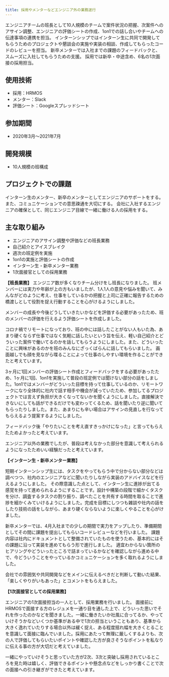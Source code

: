 ```yaml
---
title: 採用やメンターなどエンジニア外の業務遂行
---
```


エンジニアチームの班長として10人規模のチームで案件状況の把握、次案件へのアサイン調整、エンジニアの評価シートの作成、1on1での話し合いやチームへの伝達事項の連携を担当。
インターンシップではインターン生に共同で開発してもらうためのプロジェクトや懇談会の実施や実装の相談、作成してもらったコードのレビューを担当。
新卒メンターでは入社までの課題のフィードバックと、スムーズに入社してもらうための支援。
採用では新卒・中途含め、6名の1次面接の採用担当。

## 使用技術

- 採用：HRMOS
- メンター：Slack
- 評価シート：Googleスプレッドシート

## 参加期間

- 2020年3月〜2021年7月

## 開発規模

- 10人規模の班構成

## プロジェクトでの課題

インターン生のメンター、新卒のメンターとしてエンジニアのサポートをする。
また、コミュニケーションでの意思疎通を大切にする。
会社に入社するエンジニアの確保として、同じエンジニア目線で一緒に働ける人の採用をする。

## 主な取り組み

- エンジニアのアサイン調整や評価などの班長業務
- 自己紹介とアイスブレイク
- 週次の班定例を実施
- 1on1の実施と評価シートの作成
- インターン生・新卒メンター業務
- 1次面接官としての採用業務

**【班長業務】**
エンジニア数が多くなりチーム分けをし班長になりました。
班メンバーには実力や年齢が上の方もいましたが、1人1人の意見や悩みを聞いて、みんながどのように考え、仕事をしているかの把握と上司に正確に報告するための橋渡しとして役割を捉え行動することを心がけるようにしました。

メンバーの成長や今後どうしていきたいかなどを評価する必要があったため、班のメンバーの評価を行えるよう評価シートを作成しました。

コロナ禍でリモートになっており、班の中には話したことがない人もいた為、あまり硬くならず仕事ではなく気軽に話したいという旨を伝え、軽い自己紹介とどういった案件で働いてるのかを話してもらうようにしました。また、どういったことに興味があるのかを班のみんなにざっくばらんに話してもらいました。
画面越しでも顔を見ながら喋ることによって仕事のしやすい環境を作ることができたと考えています。

3ヶ月に1回メンバーの評価シート作成とフィードバックをする必要があったため、1ヶ月に1回、1on1を実施して普段の班定例では聞けない部分の話をしました。1on1ではメンバーがどういった目標を持って仕事しているのか、リモートワークになり全体的に社内で話す相手や機会が減っていたため、参加してるプロジェクトでは言えず負担が大きくなってないかを聞くようにしました。直接解決できないにしても話ができるだけでも変わってくるため、話を聞いたり逆に聞いてもらったりしました。また、あまりにも辛い場合はアサインの見直しを行なってもらえるよう提案するようにしました。

フィードバック後「やりたいことを考え直すきっかけになった」と言ってもらえたためよかったと考えています。

エンジニア以外の業務でしたが、普段は考えなかった部分を意識して考えられるようになったためいい経験だったと考えています。

**【インターン生・新卒メンター業務】**

短期インターンシップ生には、タスクをやってもらう中で分からない部分などは調べつつ、社内のエンジニアなどに聞いたりしながら実装のアドバイスなどを行えるようにしました。
その際意識した点として、インターン生に進捗が出てる感覚を持って進められるようにすることです。設計や構築の段階で細かくタスクを分け、調査するタスクの割り振り、調べたことを共有する時間を取ることで進捗を細かくみていけるようにしました。完成を目標にしつつも雑談や社内の話をしたり技術の話をしながら、あまり硬くならないように楽しくやることを心がけました。

新卒メンターでは、4月入社までの少しの期間で実力をアップしたり、準備期間としてその間に課題を提出してもらいコードレビューなどを行いました。
課題内容は社内にドキュメントとして整備されていたものを使うため、基本的にはその課題に沿って実装を進めてもらう形で進行しました。
適宜わからない箇所のヒアリングやどういったところで詰まっているかなどを確認しながら進める中で、今どういうことをやっているかコミュニケーションを多く取れるようにしました。

会社での雰囲気や共同開発などをメインに伝えるべきだと判断して動いた結果、「楽しくやりがいもあった」とコメントをもらえました。

**【1次面接官としての採用業務】**

エンジニアの1次面接担当の一人として、採用業務を行いました。
面接前にHRMOSで面接する方のレジュメを一通り目を通した上で、どういった思いでそれを作ったのかなどを聞きました。一緒に働きたいか社風に合ってるか、やっていけそうかなどいくつか基準がある中で1次の担当ということもあり、基準から大きく逸れていたりする場合以外は緩く捉え、ある程度揺れ幅を大きくとることを意識して面接に臨んでいました。採用にあたって無理に厳しくするよりも、次の人で評価してもらいたいポイントや確認した方が良さそうなポイントを私なりに伝える事の方が大切だと考えていました。

一緒にやっていけそうと思っていた方が2次、3次と突破し採用されているところを見た時は嬉しく、評価できるポイントや懸念点などをしっかり書くことで次の面接への引き継ぎができたと考えています。

